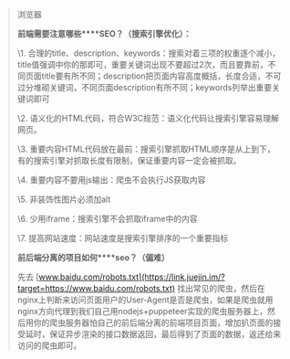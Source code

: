 > 浏览器
>
> **前端需要注意哪些****SEO？（搜索引擎优化）：**
>
> \1. 合理的title、description、keywords：搜索对着三项的权重逐个减小，title值强调中你的那即可，重要关键词出现不要超过2次，而且要靠前，不同页面title要有所不同；description把页面内容高度概括，长度合适，不可过分堆砌关键词，不同页面description有所不同；keywords列举出重要关键词即可
>
> \2. 语义化的HTML代码，符合W3C规范：语义化代码让搜索引擎容易理解网页。
>
> \3. 重要内容HTML代码放在最前：搜索引擎抓取HTML顺序是从上到下，有的搜索引擎对抓取长度有限制，保证重要内容一定会被抓取。
>
> \4. 重要内容不要用js输出：爬虫不会执行JS获取内容
>
> \5. 非装饰性图片必须加alt
>
> \6. 少用iframe：搜索引擎不会抓取iframe中的内容
>
> \7. 提高网站速度：网站速度是搜索引擎排序的一个重要指标
>
> **前后端分离的项目如何****seo？（偏难）**
>
> 先去 [www.baidu.com/robots.txt](https://link.juejin.im/?target=https://www.baidu.com/robots.txt) 找出常见的爬虫，然后在nginx上判断来访问页面用户的User-Agent是否是爬虫，如果是爬虫就用nginx方向代理到我们自己用nodejs+puppeteer实现的爬虫服务器上，然后用你的爬虫服务器怕自己的前后端分离的前端项目页面，增加扒页面的接受延时，保证异步渲染的接口数据返回，最后得到了页面的数据，返还给来访问的爬虫即可。
>
